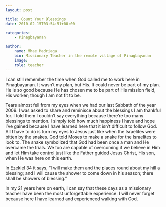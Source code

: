 ```yaml
---
layout: post

title: Count Your Blessings
date: 2010-02-15T03:54:51+00:00

categories:
    - Pinagbayanan

author:
    name: Mhae Madriaga
    bio: Missionary Teacher in the remote village of Pinagbayanan
    image:
    role: teacher
---
```


I can still remember the time when God called me to work here in Pinagbayanan. It wasn’t my plan, but His. It could never be part of my plan. He is so good because He has chosen me to be part of His mission field, His worker; though I am not fit to be.

Tears almost fell from my eyes when we had our last Sabbath of the year 2009. I was asked to share and reminisce about the blessings I am thankful for. I told them I couldn’t say everything because there’re too many blessings to mention. I simply told how much happiness I have and hope I’ve gained because I have learned here that it isn’t difficult to follow God. All I have to do is turn my eyes to Jesus just like when the Israelites were bitten by the snakes. God told Moses to make a snake for the Israelites to look to. The snake symbolized that God had been once a man and He overcame the trials. We too are capable of overcoming if we believe in Him and let Him take control just like the Father guided Jesus Christ, His son, when He was here on this earth.

In Ezekiel 34 it says, “I will make them and the places round about my hill a blessing; and I will cause the shower to come down in his season; there shall be showers of blessing.”

In my 21 years here on earth, I can say that these days as a missionary teacher have been the most unforgettable experience. I will never forget because here I have learned and experienced walking with God.
